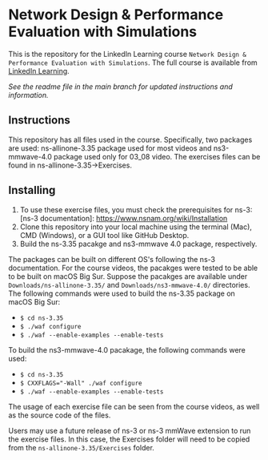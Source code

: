# Network Design & Performance Evaluation with Simulations
This is the repository for the LinkedIn Learning course `Network Design & Performance Evaluation with Simulations`. The full course is available from [LinkedIn Learning][lil-course-url].

_See the readme file in the main branch for updated instructions and information._
## Instructions
This repository has all files used in the course. Specifically, two packages are used: ns-allinone-3.35 package used for most videos and ns3-mmwave-4.0 package used only for 03_08 video. The exercises files can be found in ns-allinone-3.35->Exercises. 

## Installing
1. To use these exercise files, you must check the prerequisites for ns-3:
	[ns-3 documentation]: https://www.nsnam.org/wiki/Installation
2. Clone this repository into your local machine using the terminal (Mac), CMD (Windows), or a GUI tool like GitHub Desktop.
3. Build the ns-3.35 pacakge and ns3-mmwave 4.0 package, respectively.

The packages can be built on different OS's following the ns-3 documentation. For the course videos, the pacakges were tested to be able to be built on macOS Big Sur. Suppose the pacakges are available under <code>Downloads/ns-allinone-3.35/</code> and <code>Downloads/ns3-mmwave-4.0/</code> directories. The following commands were used to build the ns-3.35 package on macOS Big Sur:
- <code>$ cd ns-3.35 </code>
- <code>$ ./waf configure </code>
- <code>$ ./waf --enable-examples --enable-tests </code>

To build the ns3-mmwave-4.0 pacakage, the following commands were used:
- <code>$ cd ns-3.35 </code>
- <code>$ CXXFLAGS="-Wall" ./waf configure </code>
- <code>$ ./waf --enable-examples --enable-tests </code>

The usage of each exercise file can be seen from the course videos, as well as the source code of the files.

Users may use a future release of ns-3 or ns-3 mmWave extension to run the exercise files. In this case, the Exercises folder will need to be copied from the <code>ns-allinone-3.35/Exercises</code> folder.

[0]: # (Replace these placeholder URLs with actual course URLs)

[lil-course-url]: https://www.linkedin.com/learning/
[lil-thumbnail-url]: http://

